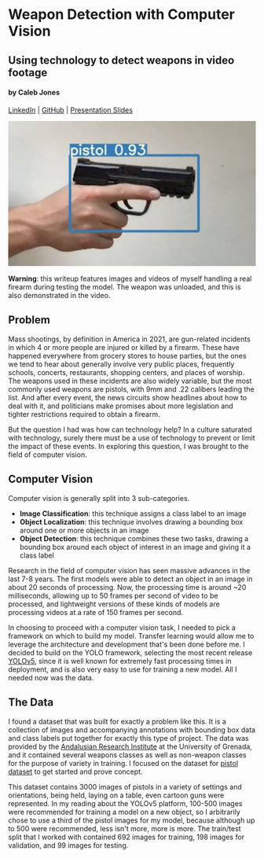 # Weapon Detection with Computer Vision
## Using technology to detect weapons in video footage
#### by Caleb Jones
[LinkedIn](https://www.linkedin.com/in/calebsjones/) | [GitHub](https://github.com/iamcalebjones) | [Presentation Slides](https://www.beautiful.ai/player/-M_m0fACA3YtgjsssTaz)

<p align="center">
  <img src="https://github.com/iamcalebjones/Weapon_Detection/blob/main/demos/main_pic.png">
</p>

**Warning**: this writeup features images and videos of myself handling a real firearm during testing the model. The weapon was unloaded, and this is also demonstrated in the video.

## Problem

Mass shootings, by definition in America in 2021, are gun-related incidents in which 4 or more people are injured or killed by a firearm. These have happened everywhere from grocery stores to house parties, but the ones we tend to hear about generally involve very public places, frequently schools, concerts, restaurants, shopping centers, and places of worship. The weapons used in these incidents are also widely variable, but the most commonly used weapons are pistols, with 9mm and .22 calibers leading the list. And after every event, the news circuits show headlines about how to deal with it, and politicians make promises about more legislation and tighter restrictions required to obtain a firearm. 

But the question I had was how can technology help? In a culture saturated with technology, surely there must be a use of technology to prevent or limit the impact of these events. In exploring this question, I was brought to the field of computer vision.

## Computer Vision

Computer vision is generally split into 3 sub-categories.
* __Image Classification__: this technique assigns a class label to an image
* __Object Localization__: this technique involves drawing a bounding box around one or more objects in an image
* __Object Detection__: this technique combines these two tasks, drawing a bounding box around each object of interest in an image and giving it a class label

Research in the field of computer vision has seen massive advances in the last 7-8 years. The first models were able to detect an object in an image in about 20 seconds of processing. Now, the processing time is around ~20 milliseconds, allowing up to 50 frames per second of video to be processed, and lightweight versions of these kinds of models are processing videos at a rate of 150 frames per second.

In choosing to proceed with a computer vision task, I needed to pick a framework on which to build my model. Transfer learning would allow me to leverage the architecture and development that's been done before me. I decided to build on the YOLO framework, selecting the most recent release [YOLOv5](https://github.com/ultralytics/yolov5), since it is well known for extremely fast processing times in deployment, and is also very easy to use for training a new model. All I needed now was the data.

## The Data

I found a dataset that was built for exactly a problem like this. It is a collection of images and accompanying annotations with bounding box data and class labels put together for exactly this type of project. The data was provided by the [Andalusian Research Institute](https://dasci.es/) at the University of Grenada, and it contained several weapons classes as well as non-weapon classes for the purpose of variety in training. I focused on the dataset for [pistol dataset](https://github.com/ari-dasci/OD-WeaponDetection/tree/master/Pistol%20detection) to get started and prove concept. 

This dataset contains 3000 images of pistols in a variety of settings and orientations, being held, laying on a table, even cartoon guns were represented. In my reading about the YOLOv5 platform, 100-500 images were recommended for training a model on a new object, so I arbitrarily chose to use a third of the pistol images for my model, because although up to 500 were recommended, less isn't more, more is more. The train/test split that I worked with contained 692 images for training, 198 images for validation, and 99 images for testing.
